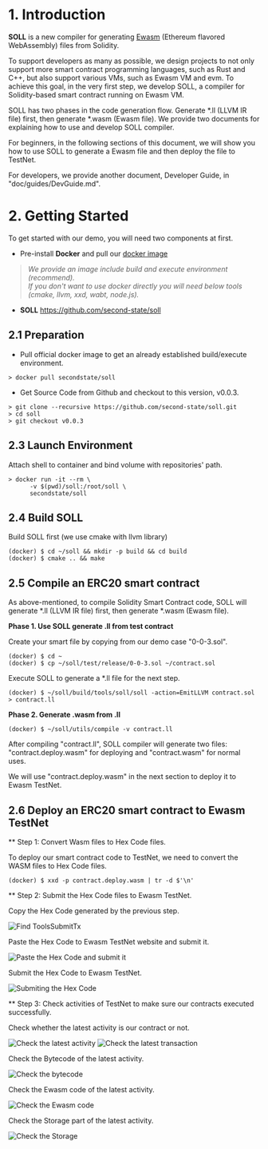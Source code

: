 # 1. Introduction
**SOLL** is a new compiler for generating [Ewasm](https://github.com/ewasm) (Ethereum flavored WebAssembly) files from Solidity.

To support developers as many as possible, we design projects to not only support more smart contract programming languages, such as Rust and C++, but also support various VMs, such as Ewasm VM and evm. To achieve this goal, in the very first step, we develop SOLL, a compiler for Solidity-based smart contract running on Ewasm VM.

SOLL has two phases in the code generation flow. Generate *.ll (LLVM IR file) first, then generate *.wasm (Ewasm file). We provide two documents for explaining how to use and develop SOLL compiler.

For beginners, in the following sections of this document, we will show you how to use SOLL to generate a Ewasm file and then deploy the file to TestNet.

For developers, we provide another document, Developer Guide, in "doc/guides/DevGuide.md". 

# 2. Getting Started
To get started with our demo, you will need two components at first.

- Pre-install **Docker** and pull our [docker image](https://hub.docker.com/r/secondstate/soll) 
> *We provide an image include build and execute environment (recommend).  
> If you don't want to use docker directly you will need below tools (cmake, llvm, xxd, wabt, node.js).*

- **SOLL** https://github.com/second-state/soll

## 2.1 Preparation
- Pull official docker image to get an already established build/execute environment.
```Shell
> docker pull secondstate/soll
```

- Get Source Code from Github and checkout to this version, v0.0.3.
```Shell
> git clone --recursive https://github.com/second-state/soll.git
> cd soll
> git checkout v0.0.3
```

## 2.3 Launch Environment
Attach shell to container and bind volume with repositories' path.
```Shell
> docker run -it --rm \
      -v $(pwd)/soll:/root/soll \
      secondstate/soll
```

## 2.4 Build SOLL
Build SOLL first (we use cmake with llvm library)
```Shell
(docker) $ cd ~/soll && mkdir -p build && cd build
(docker) $ cmake .. && make
```

## 2.5 Compile an ERC20 smart contract

As above-mentioned, to compile Solidity Smart Contract code, SOLL will generate *.ll (LLVM IR file) first, then generate *.wasm (Ewasm file). 

**Phase 1. Use SOLL generate .ll from test contract**

Create your smart file by copying from our demo case "0-0-3.sol".
```shell
(docker) $ cd ~
(docker) $ cp ~/soll/test/release/0-0-3.sol ~/contract.sol
```

Execute SOLL to generate a *.ll file for the next step.
```shell
(docker) $ ~/soll/build/tools/soll/soll -action=EmitLLVM contract.sol > contract.ll
```
**Phase 2. Generate .wasm from .ll**

```shell
(docker) $ ~/soll/utils/compile -v contract.ll
```

After compiling "contract.ll", SOLL compiler will generate two files: "contract.deploy.wasm" for deploying and "contract.wasm" for normal uses. 

We will use "contract.deploy.wasm" in the next section to deploy it to Ewasm TestNet.

## 2.6 Deploy an ERC20 smart contract to Ewasm TestNet

** Step 1: Convert Wasm files to Hex Code files.

To deploy our smart contract code to TestNet, we need to convert the WASM files to Hex Code files.

```shell
(docker) $ xxd -p contract.deploy.wasm | tr -d $'\n'
```
** Step 2: Submit the Hex Code files to Ewasm TestNet.

Copy the Hex Code generated by the previous step.

![Find ToolsSubmitTx](doc/images/2-6-2-SubmitTx-1.png)

Paste the Hex Code to Ewasm TestNet website and submit it.

![Paste the Hex Code and submit it](doc/images/2-6-2-SubmitTx-2.png)

Submit the Hex Code to Ewasm TestNet.

![Submiting the Hex Code](doc/images/2-6-2-SubmitTx-3.png)

** Step 3: Check activities of TestNet to make sure our contracts executed successfully.

Check whether the latest activity is our contract or not.

![Check the latest activity](doc/images/2-6-3-CheckAct.png)
![Check the latest transaction](doc/images/2-6-3-CheckLatestTx.png)

Check the Bytecode of the latest activity.

![Check the bytecode](doc/images/2-6-3-CheckBytecode.png)

Check the Ewasm code of the latest activity.

![Check the Ewasm code](doc/images/2-6-3-CheckEwasm.png)

Check the Storage part of the latest activity.

![Check the Storage](doc/images/2-6-3-CheckStorage.png)

